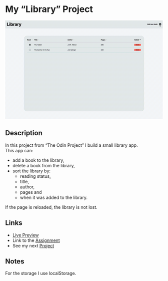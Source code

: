 # My “Library” Project
![preview gif](./media/prev.gif) 

## Description
In this project from “The Odin Project” I build a small library app.  <br>
This app can:
- add a book to the library,
- delete a book from the library,
- sort the library by:
  - reading status,
  - title,
  - author,
  - pages and
  - when it was added to the library.

If the page is reloaded, the library is not lost.

## Links
- [Live Preview](https://tomsoerr.github.io/odin-library/)
- Link to the [Assignment](https://www.theodinproject.com/lessons/node-path-javascript-library)
- See my next [Project](https://github.com/TomSoerr/odin-tic-tac-toe/tree/main)

## Notes
For the storage I use localStorage.
